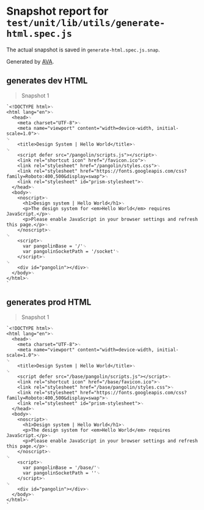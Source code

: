 # Snapshot report for `test/unit/lib/utils/generate-html.spec.js`

The actual snapshot is saved in `generate-html.spec.js.snap`.

Generated by [AVA](https://ava.li).

## generates dev HTML

> Snapshot 1

    `<!DOCTYPE html>␊
    <html lang="en">␊
      <head>␊
        <meta charset="UTF-8">␊
        <meta name="viewport" content="width=device-width, initial-scale=1.0">␊
    ␊
        <title>Design System | Hello World</title>␊
    ␊
        <script defer src="/pangolin/scripts.js"></script>␊
        <link rel="shortcut icon" href="/favicon.ico">␊
        <link rel="stylesheet" href="/pangolin/styles.css">␊
        <link rel="stylesheet" href="https://fonts.googleapis.com/css?family=Roboto:400,500&display=swap">␊
        <link rel="stylesheet" id="prism-stylesheet">␊
      </head>␊
      <body>␊
        <noscript>␊
          <h1>Design system | Hello World</h1>␊
          <p>The design system for <em>Hello World</em> requires JavaScript.</p>␊
          <p>Please enable JavaScript in your browser settings and refresh this page.</p>␊
        </noscript>␊
    ␊
        <script>␊
          var pangolinBase = '/'␊
          var pangolinSocketPath = '/socket'␊
        </script>␊
    ␊
        <div id="pangolin"></div>␊
      </body>␊
    </html>␊
    `

## generates prod HTML

> Snapshot 1

    `<!DOCTYPE html>␊
    <html lang="en">␊
      <head>␊
        <meta charset="UTF-8">␊
        <meta name="viewport" content="width=device-width, initial-scale=1.0">␊
    ␊
        <title>Design System | Hello World</title>␊
    ␊
        <script defer src="/base/pangolin/scripts.js"></script>␊
        <link rel="shortcut icon" href="/base/favicon.ico">␊
        <link rel="stylesheet" href="/base/pangolin/styles.css">␊
        <link rel="stylesheet" href="https://fonts.googleapis.com/css?family=Roboto:400,500&display=swap">␊
        <link rel="stylesheet" id="prism-stylesheet">␊
      </head>␊
      <body>␊
        <noscript>␊
          <h1>Design system | Hello World</h1>␊
          <p>The design system for <em>Hello World</em> requires JavaScript.</p>␊
          <p>Please enable JavaScript in your browser settings and refresh this page.</p>␊
        </noscript>␊
    ␊
        <script>␊
          var pangolinBase = '/base/'␊
          var pangolinSocketPath = ''␊
        </script>␊
    ␊
        <div id="pangolin"></div>␊
      </body>␊
    </html>␊
    `
